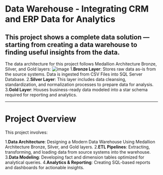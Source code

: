 # Data Warehouse - Integrating CRM and ERP Data for Analytics
## This project shows a complete data solution — starting from creating a data warehouse to finding useful insights from the data.

The data architecture for this project follows Medallion Architecture Bronze, Silver, and Gold layers:
![image](https://github.com/user-attachments/assets/848a62be-51b5-4537-85e4-3e2a3086c549)
1.**Bronze Layer**: Stores raw data as-is from the source systems. Data is ingested from CSV Files into SQL Server Database.
2.**Silver Layer**: This layer includes data cleansing, standardization, and normalization processes to prepare data for analysis.
3.**Gold Layer**: Houses business-ready data modeled into a star schema required for reporting and analytics.

___

# Project Overview
This project involves:

1.**Data Architecture**: Designing a Modern Data Warehouse Using Medallion Architecture Bronze, Silver, and Gold layers.
2.**ETL Pipelines**: Extracting, transforming, and loading data from source systems into the warehouse.
3.**Data Modeling**: Developing fact and dimension tables optimized for analytical queries.
4.**Analytics & Reporting**: Creating SQL-based reports and dashboards for actionable insights.










 


